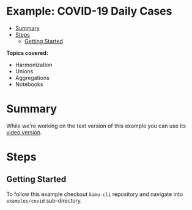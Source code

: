 # Example: COVID-19 Daily Cases <!-- omit in toc -->

- [Summary](#summary)
- [Steps](#steps)
  - [Getting Started](#getting-started)

**Topics covered:**
- Harmonization
- Unions
- Aggregations
- Notebooks

# Summary

While we're working on the text version of this example you can use its [video version](https://www.youtube.com/watch?v=oUTiWW6W78A&list=PLV91cS45lwVG20Hicztbv7hsjN6x69MJk).


# Steps

## Getting Started

To follow this example checkout `kamu-cli` repository and navigate into `examples/covid` sub-directory.